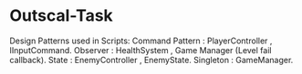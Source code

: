 # Outscal-Task
Design Patterns used in Scripts:
Command Pattern : PlayerController , IInputCommand.
Observer : HealthSystem ,  Game Manager (Level fail callback).
State : EnemyController , EnemyState.
Singleton : GameManager.
